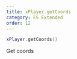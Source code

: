 ```yaml
---
title: xPlayer.getCoords
category: ES Extended
order: 12
---
```


```lua
xPlayer.getCoords()
```

Get coords
